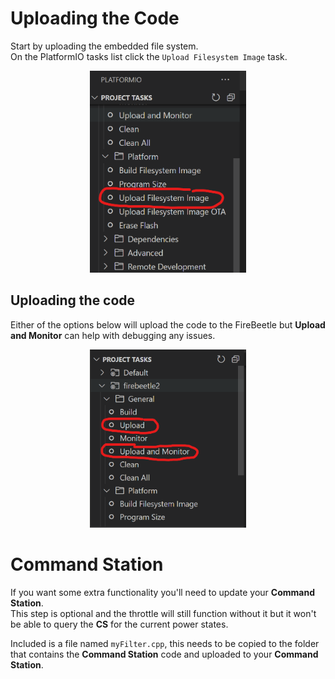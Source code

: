 # Uploading the Code

Start by uploading the embedded file system.\
On the PlatformIO tasks list click the `Upload Filesystem Image` task.
<p align="center">
  <img src="./imgs/code-filesystem.png" width="250" />
</p>

## Uploading the code

Either of the options below will upload the code to the FireBeetle but **Upload and Monitor** can help with debugging any issues.
<p align="center">
  <img src="./imgs/code-upload.png" width="250" />
</p>

# Command Station

If you want some extra functionality you'll need to update your **Command Station**.\
This step is optional and the throttle will still function without it but it won't be able to query the **CS** for the current power states.

Included is a file named `myFilter.cpp`, this needs to be copied to the folder that contains the **Command Station** code and uploaded to your **Command Station**.